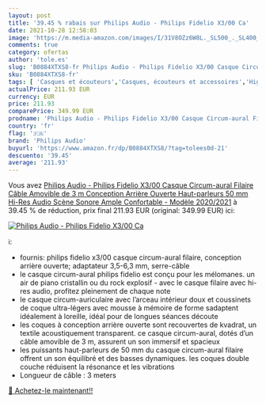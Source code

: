 ```yaml
---
layout: post
title: '39.45 % rabais sur Philips Audio - Philips Fidelio X3/00 Ca'
date: 2021-10-28 12:58:03
image: 'https://m.media-amazon.com/images/I/31V8OZz6W8L._SL500_._SL400_.jpg'
comments: true
category: ofertas
author: 'tole.es'
slug: 'B0884XTXS8-fr Philips Audio - Philips Fidelio X3/00 Casque Circum-aural...'
sku: 'B0884XTXS8-fr'
tags: [ 'Casques et écouteurs','Casques, écouteurs et accessoires','High-Tech','philips audio', ]
actualPrice: 211.93 EUR
currency: EUR
price: 211.93
comparePrice: 349.99 EUR
prodname: 'Philips Audio - Philips Fidelio X3/00 Casque Circum-aural Filaire  Câble Amovible de 3 m  Conception Arrière Ouverte  Haut-parleurs 50 mm  Hi-Res Audio  Scène Sonore Ample  Confortable  - Modèle 2020/2021'
country: 'fr'
flag: '🇫🇷'
brand: 'Philips Audio'
buyurl: 'https://www.amazon.fr/dp/B0884XTXS8/?tag=tolees0d-21'
descuento: '39.45'
average: '211.93'
---
```


Vous avez [Philips Audio - Philips Fidelio X3/00 Casque Circum-aural Filaire  Câble Amovible de 3 m  Conception Arrière Ouverte  Haut-parleurs 50 mm  Hi-Res Audio  Scène Sonore Ample  Confortable  - Modèle 2020/2021](https://www.amazon.fr/dp/B0884XTXS8/?tag=tolees0d-21)  à  39.45 % de réduction, prix final  211.93 EUR (original: 349.99 EUR) ici:

[![Philips Audio - Philips Fidelio X3/00 Ca](https://m.media-amazon.com/images/I/31V8OZz6W8L._SL500_._SL400_.jpg)](https://www.amazon.fr/dp/B0884XTXS8/?tag=tolees0d-21)

ℹ️:

- fournis: philips fidelio x3/00 casque circum-aural filaire, conception arrière ouverte; adaptateur 3,5-6,3 mm, serre-câble
- le casque circum-aural philips fidelio est conçu pour les mélomanes. un air de piano cristallin ou du rock explosif - avec le casque filaire avec hi-res audio, profitez pleinement de chaque note
- le casque circum-auriculaire avec l’arceau intérieur doux et coussinets de coque ultra-légers avec mousse à mémoire de forme sadaptent idéalement à loreille, idéal pour de longues séances découte
- les coques à conception arrière ouverte sont recouvertes de kvadrat, un textile acoustiquement transparent. ce casque circum-aural, dotés d’un câble amovible de 3 m, assurent un son immersif et spacieux
- les puissants haut-parleurs de 50 mm du casque circum-aural filaire offrent un son équilibré et des basses dynamiques. les coques double couche réduisent la résonance et les vibrations
- Longueur de câble : 3 meters

[🛒 Achetez-le maintenant!!](https://www.amazon.fr/dp/B0884XTXS8/?tag=tolees0d-21)
